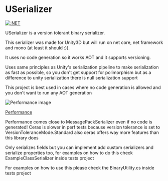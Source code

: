 # USerializer

[![.NET](https://github.com/ddalacu/USerializer/actions/workflows/dotnet.yml/badge.svg?branch=master)](https://github.com/ddalacu/USerializer/actions/workflows/dotnet.yml)

USerializer is a version tolerant binary serializer.

This serializer was made for Unity3D but will run on net core, net framework and mono (at least it should :)).

It uses no code generation so it works AOT and it supports versioning.

Uses same principles as Unity's serialization pipeline to make serialization as fast as possible, so you don't get support for polimorphism but 
as a difference to unity serialization there is null serialization support

This project is best used in cases where no code generation is allowed and you don't want to run any AOT generation

![Performance image](../gh-pages/output.png)

[Performance](../gh-pages/performance.md)

Performance comes close to MessagePackSerializer even if no code is generated!
Ceras is slower in perf tests because version tolerance is set to VersionToleranceMode.Standard also ceras offers way more features than this library does


Only serializes fields but you can implement add custom serializers and serialize properties too,
for examples on how to do this check ExampleClassSerializer inside tests project

For examples on how to use this please check the BinaryUtility.cs inside tests project